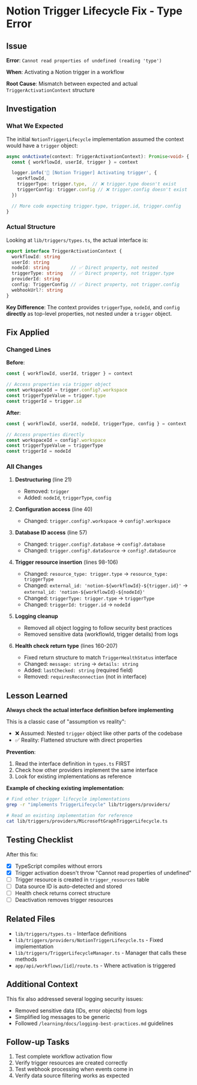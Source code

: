 # Notion Trigger Lifecycle Fix - Type Error

## Issue

**Error**: `Cannot read properties of undefined (reading 'type')`

**When**: Activating a Notion trigger in a workflow

**Root Cause**: Mismatch between expected and actual `TriggerActivationContext` structure

## Investigation

### What We Expected

The initial `NotionTriggerLifecycle` implementation assumed the context would have a `trigger` object:

```typescript
async onActivate(context: TriggerActivationContext): Promise<void> {
  const { workflowId, userId, trigger } = context

  logger.info('📝 [Notion Trigger] Activating trigger', {
    workflowId,
    triggerType: trigger.type,  // ❌ trigger.type doesn't exist
    triggerConfig: trigger.config // ❌ trigger.config doesn't exist
  })

  // More code expecting trigger.type, trigger.id, trigger.config
}
```

### Actual Structure

Looking at `lib/triggers/types.ts`, the actual interface is:

```typescript
export interface TriggerActivationContext {
  workflowId: string
  userId: string
  nodeId: string        // ✅ Direct property, not nested
  triggerType: string   // ✅ Direct property, not trigger.type
  providerId: string
  config: TriggerConfig // ✅ Direct property, not trigger.config
  webhookUrl?: string
}
```

**Key Difference**: The context provides `triggerType`, `nodeId`, and `config` **directly** as top-level properties, not nested under a `trigger` object.

## Fix Applied

### Changed Lines

**Before**:
```typescript
const { workflowId, userId, trigger } = context

// Access properties via trigger object
const workspaceId = trigger.config?.workspace
const triggerTypeValue = trigger.type
const triggerId = trigger.id
```

**After**:
```typescript
const { workflowId, userId, nodeId, triggerType, config } = context

// Access properties directly
const workspaceId = config?.workspace
const triggerTypeValue = triggerType
const triggerId = nodeId
```

### All Changes

1. **Destructuring** (line 21)
   - Removed: `trigger`
   - Added: `nodeId`, `triggerType`, `config`

2. **Configuration access** (line 40)
   - Changed: `trigger.config?.workspace` → `config?.workspace`

3. **Database ID access** (line 57)
   - Changed: `trigger.config?.database` → `config?.database`
   - Changed: `trigger.config?.dataSource` → `config?.dataSource`

4. **Trigger resource insertion** (lines 98-106)
   - Changed: `resource_type: trigger.type` → `resource_type: triggerType`
   - Changed: `external_id: 'notion-${workflowId}-${trigger.id}'` → `external_id: 'notion-${workflowId}-${nodeId}'`
   - Changed: `triggerType: trigger.type` → `triggerType`
   - Changed: `triggerId: trigger.id` → `nodeId`

5. **Logging cleanup**
   - Removed all object logging to follow security best practices
   - Removed sensitive data (workflowId, trigger details) from logs

6. **Health check return type** (lines 160-207)
   - Fixed return structure to match `TriggerHealthStatus` interface
   - Changed: `message: string` → `details: string`
   - Added: `lastChecked: string` (required field)
   - Removed: `requiresReconnection` (not in interface)

## Lesson Learned

**Always check the actual interface definition before implementing**

This is a classic case of "assumption vs reality":
- ❌ Assumed: Nested `trigger` object like other parts of the codebase
- ✅ Reality: Flattened structure with direct properties

**Prevention**:
1. Read the interface definition in `types.ts` FIRST
2. Check how other providers implement the same interface
3. Look for existing implementations as reference

**Example of checking existing implementation**:

```bash
# Find other trigger lifecycle implementations
grep -r "implements TriggerLifecycle" lib/triggers/providers/

# Read an existing implementation for reference
cat lib/triggers/providers/MicrosoftGraphTriggerLifecycle.ts
```

## Testing Checklist

After this fix:

- [x] TypeScript compiles without errors
- [x] Trigger activation doesn't throw "Cannot read properties of undefined"
- [ ] Trigger resource is created in `trigger_resources` table
- [ ] Data source ID is auto-detected and stored
- [ ] Health check returns correct structure
- [ ] Deactivation removes trigger resources

## Related Files

- `lib/triggers/types.ts` - Interface definitions
- `lib/triggers/providers/NotionTriggerLifecycle.ts` - Fixed implementation
- `lib/triggers/TriggerLifecycleManager.ts` - Manager that calls these methods
- `app/api/workflows/[id]/route.ts` - Where activation is triggered

## Additional Context

This fix also addressed several logging security issues:
- Removed sensitive data (IDs, error objects) from logs
- Simplified log messages to be generic
- Followed `/learning/docs/logging-best-practices.md` guidelines

## Follow-up Tasks

1. Test complete workflow activation flow
2. Verify trigger resources are created correctly
3. Test webhook processing when events come in
4. Verify data source filtering works as expected
